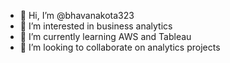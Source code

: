 - 👋 Hi, I’m @bhavanakota323
- 👀 I’m interested in business analytics 
- 🌱 I’m currently learning AWS and Tableau
- 💞️ I’m looking to collaborate on analytics projects 

<!---
bhavanakota323/bhavanakota323 is a ✨ special ✨ repository because its `README.md` (this file) appears on your GitHub profile.
You can click the Preview link to take a look at your changes.
--->
